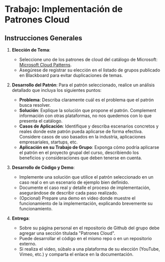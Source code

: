 
# Trabajo: Implementación de Patrones Cloud

## Instrucciones Generales

1. **Elección de Tema**:
   - Seleccione uno de los patrones de cloud del catálogo de Microsoft: [Microsoft Cloud Patterns](https://learn.microsoft.com/en-us/azure/architecture/patterns/).
   - Asegúrese de registrar su elección en el listado de grupos publicado en Blackboard para evitar duplicaciones de temas.

2. **Desarrollo del Patrón**:
   Para el patrón seleccionado, realice un análisis detallado que incluya los siguientes puntos:
   
   - **Problema**: Describa claramente cuál es el problema que el patrón busca resolver.
   - **Solución**: Explique la solución que propone el patrón. Complement información con otras plataformas, no nos quedemos con lo que presenta el catálogo.
   - **Casos de Aplicación**: Identifique y describa escenarios concretos y reales donde este patrón pueda aplicarse de forma efectiva. Considere casos de uso basados en la industria, aplicaciones empresariales, startups, etc.
   - **Aplicación en su Trabajo de Grupo**: Exponga cómo podría aplicarse el patrón en el proyecto grupal del curso, describiendo los beneficios y consideraciones que deben tenerse en cuenta.

3. **Desarrollo de Código y Demo**:
   - Implemente una solución que utilice el patrón seleccionado en un caso real o en un escenario de ejemplo bien definido.
   - Documente el caso real y detalle el proceso de implementación, asegurándose de describir cada paso realizado.
   - (Opcional) Prepare una demo en video donde muestre el funcionamiento de la implementación, explicando brevemente su funcionamiento.

4. **Entrega**:
   - Sobre su página personal en el repositorio de Github del grupo debe agregar una sección titulada "Patrones Cloud".
   - Puede desarrollar el código en el mismo repo o en un repositorio externo.
   - Si realiza el video, súbalo a una plataforma de su elección (YouTube, Vimeo, etc.) y comparta el enlace en la documentación.
